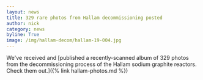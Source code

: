 ```yaml
---
layout: news
title: 329 rare photos from Hallam decommissioning posted
author: nick
category: news
byline: True
image: /img/hallam-decom/hallam-19-004.jpg
---
```


<div class="row">
<div class="col-md-8" markdown="1">

We've received and [published a recently-scanned album of 329 photos from the
decommissioning process of the Hallam sodium graphite reactors. Check them
out.]({% link hallam-photos.md %})

</div></div>
